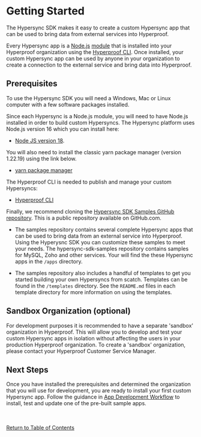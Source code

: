# Getting Started

The Hypersync SDK makes it easy to create a custom Hypersync app that can be used to bring data from external services into Hyperproof.

Every Hypersync app is a [Node.js](https://nodejs.org/en/) [module](https://nodejs.org/api/modules.html) that is installed into your Hyperproof organization using the [Hyperproof CLI](./hyperproof-cli.md). Once installed, your custom Hypersync app can be used by anyone in your organization to create a connection to the external service and bring data into Hyperproof.

## Prerequisites

To use the Hypersync SDK you will need a Windows, Mac or Linux computer with a few software packages installed.

Since each Hypersync is a Node.js module, you will need to have Node.js installed in order to build custom Hypersyncs. The Hypersync platform uses Node.js version 16 which you can install here:

- [Node JS version 18](https://nodejs.org/download/release/v18.17.1/).

You will also need to install the classic yarn package manager (version 1.22.19) using the link below.

- [yarn package manager](https://classic.yarnpkg.com)

The Hyperproof CLI is needed to publish and manage your custom Hypersyncs:

- [Hyperproof CLI](./hyperproof-cli.md)

Finally, we recommend cloning the [Hypersync SDK Samples GitHub repository](https://github.com/Hyperproof/hypersync-sdk-samples). This is a public repository available on GitHub.com.

- The samples repository contains several complete Hypersync apps that can be used to bring data from an external service into Hyperproof. Using the Hyperysnc SDK you can customize these samples to meet your needs. The hypersync-sdk-samples repository contains samples for MySQL, Zoho and other services. Your will find the these Hypersync apps in the `/apps` directory.

- The samples repository also includes a handful of templates to get you started building your own Hypersyncs from scatch. Templates can be found in the `/templates` directory. See the `README.md` files in each template directory for more information on using the templates.

## Sandbox Organization (optional)

For development purposes it is recommended to have a separate 'sandbox' organization in Hyperproof. This will allow you to develop and test your custom Hypersync apps in isolation without affecting the users in your production Hyperproof organization. To create a 'sandbox' organization, please contact your Hyperproof Customer Service Manager.


## Next Steps

Once you have installed the prerequisites and determined the organization that you will use for development, you are ready to install your first custom Hypersync app. Follow the guidance in [App Development Workflow](./002-dev-workflow.md) to install, test and update one of the pre-built sample apps.

<br></br>
[Return to Table of Contents](./000-toc.md)
